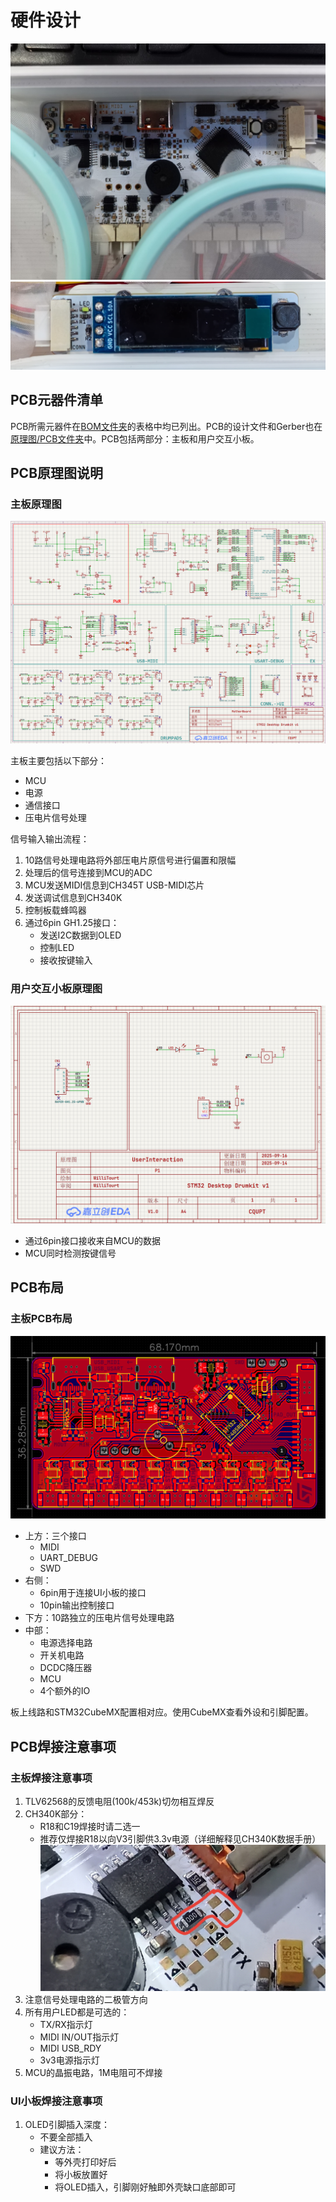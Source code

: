 # 硬件设计

![主板PCB图](../Hardware/Schematic%20&%20PCB/Images/MotherBoard.jpg)
![UI小板PCB图](../Hardware/Schematic%20&%20PCB/Images/UI%20Board.jpg)

## PCB元器件清单

PCB所需元器件在[BOM文件夹](../Hardware/Schematic%20&%20PCB/PCB%20BOM)的表格中均已列出。PCB的设计文件和Gerber也在[原理图/PCB文件夹](../Hardware/Schematic%20&%20PCB)中。PCB包括两部分：主板和用户交互小板。

## PCB原理图说明

### 主板原理图
![主板原理图](../Hardware/Schematic%20&%20PCB/Images/MotherBoard_Schematic.png)

主板主要包括以下部分：
- MCU
- 电源
- 通信接口
- 压电片信号处理

信号输入输出流程：
1. 10路信号处理电路将外部压电片原信号进行偏置和限幅
2. 处理后的信号连接到MCU的ADC
3. MCU发送MIDI信息到CH345T USB-MIDI芯片
4. 发送调试信息到CH340K
5. 控制板载蜂鸣器
6. 通过6pin GH1.25接口：
   - 发送I2C数据到OLED
   - 控制LED
   - 接收按键输入

### 用户交互小板原理图
![用户交互小板原理图](../Hardware/Schematic%20&%20PCB/Images/UI_Schematic.png)

- 通过6pin接口接收来自MCU的数据
- MCU同时检测按键信号

## PCB布局

### 主板PCB布局
![主板PCB布局](../Hardware/Schematic%20&%20PCB/Images/MotherBoard_PCB_Top.png)

- 上方：三个接口
  - MIDI
  - UART_DEBUG
  - SWD
- 右侧：
  - 6pin用于连接UI小板的接口
  - 10pin输出控制接口
- 下方：10路独立的压电片信号处理电路
- 中部：
  - 电源选择电路
  - 开关机电路
  - DCDC降压器
  - MCU
  - 4个额外的IO

板上线路和STM32CubeMX配置相对应。使用CubeMX查看外设和引脚配置。

## PCB焊接注意事项

### 主板焊接注意事项
1. TLV62568的反馈电阻(100k/453k)切勿相互焊反
2. CH340K部分：
   - R18和C19焊接时请二选一
   - 推荐仅焊接R18以向V3引脚供3.3v电源（详细解释见CH340K数据手册）
   ![CH340K](../Hardware/Schematic%20&%20PCB/Images/CH340K.jpg)
3. 注意信号处理电路的二极管方向
4. 所有用户LED都是可选的：
   - TX/RX指示灯
   - MIDI IN/OUT指示灯
   - MIDI USB_RDY
   - 3v3电源指示灯
5. MCU的晶振电路，1M电阻可不焊接

### UI小板焊接注意事项
1. OLED引脚插入深度：
   - 不要全部插入
   - 建议方法：
     - 等外壳打印好后
     - 将小板放置好
     - 将OLED插入，引脚刚好触即外壳缺口底部即可
